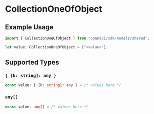 # CollectionOneOfObject

## Example Usage

```typescript
import { CollectionOneOfObject } from "openapi/sdk/models/shared";

let value: CollectionOneOfObject = ["<value>"];
```

## Supported Types

### `{ [k: string]: any }`

```typescript
const value: { [k: string]: any } = /* values here */
```

### `any[]`

```typescript
const value: any[] = /* values here */
```

